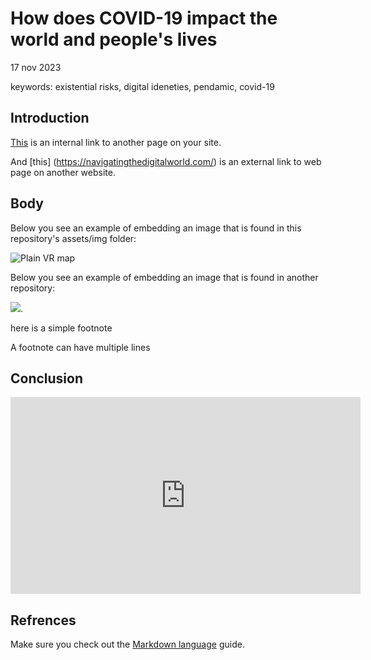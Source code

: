 # How does COVID-19 impact the world and people's lives
17 nov 2023

keywords: existential risks, digital ideneties, pendamic, covid-19

## Introduction
[This](assessement.md) is an internal link to another page on your site. 

And [this] (https://navigatingthedigitalworld.com/) is an external link to web page on another website. 

## Body
Below you see an example of embedding an image that is found in this repository's assets/img folder: 

![Plain VR map](assets/img/vr-map-plain.svg)

Below you see an example of embedding an image that is found in another repository:

![](https://khofstadter.com/assets/img/2005-04-01-khofstadter-painting-chien.jpg). 

here is a simple footnote

A footnote can have multiple lines

## Conclusion
<iframe width="560" height="315" src="https://www.youtube.com/embed/lfPJ7Tz4JGs" title="YouTube video player" frameborder="0" allow="accelerometer; autoplay; clipboard-write; encrypted-media; gyroscope; picture-in-picture" allowfullscreen></iframe>

## Refrences
Make sure you check out the [Markdown language](https://guides.github.com/features/mastering-markdown/) guide. 


